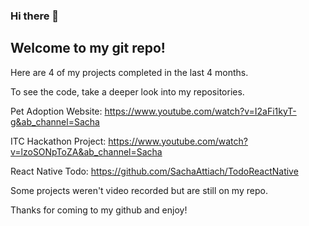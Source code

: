 ### Hi there 👋
## Welcome to my git repo! 

Here are 4 of my projects completed in the last 4 months. 

To see the code, take a deeper look into my repositories.

Pet Adoption Website: https://www.youtube.com/watch?v=I2aFi1kyT-g&ab_channel=Sacha

ITC Hackathon Project: https://www.youtube.com/watch?v=lzoSONpToZA&ab_channel=Sacha

React Native Todo: https://github.com/SachaAttiach/TodoReactNative

Some projects weren't video recorded but are still on my repo. 

Thanks for coming to my github and enjoy! 

